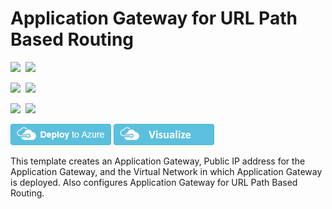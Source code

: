 # Application Gateway for URL Path Based Routing

<IMG SRC="https://azurequickstartsservice.blob.core.windows.net/badges/201-application-gateway-url-path-based-routing/PublicLastTestDate.svg" />&nbsp;
<IMG SRC="https://azurequickstartsservice.blob.core.windows.net/badges/201-application-gateway-url-path-based-routing/PublicDeployment.svg" />&nbsp;

<IMG SRC="https://azurequickstartsservice.blob.core.windows.net/badges/201-application-gateway-url-path-based-routing/FairfaxLastTestDate.svg" />&nbsp;
<IMG SRC="https://azurequickstartsservice.blob.core.windows.net/badges/201-application-gateway-url-path-based-routing/FairfaxDeployment.svg" />&nbsp;

<IMG SRC="https://azurequickstartsservice.blob.core.windows.net/badges/201-application-gateway-url-path-based-routing/BestPracticeResult.svg" />&nbsp;
<IMG SRC="https://azurequickstartsservice.blob.core.windows.net/badges/201-application-gateway-url-path-based-routing/CredScanResult.svg" />&nbsp;

[![Deploy to Azure](https://raw.githubusercontent.com/Azure/azure-quickstart-templates/master/1-CONTRIBUTION-GUIDE/images/deploytoazure.png)](https://portal.azure.com/#create/Microsoft.Template/uri/https%3A%2F%2Fraw.githubusercontent.com%2FAzure%2Fazure-quickstart-templates%2Fmaster%2F201-application-gateway-url-path-based-routing%2Fazuredeploy.json)
<a href="http://armviz.io/#/?load=https%3A%2F%2Fraw.githubusercontent.com%2FAzure%2Fazure-quickstart-templates%2Fmaster%2F201-application-gateway-url-path-based-routing%2Fazuredeploy.json" target="_blank">
    <img src="https://raw.githubusercontent.com/Azure/azure-quickstart-templates/master/1-CONTRIBUTION-GUIDE/images/visualizebutton.png"/>
</a>

This template creates an Application Gateway, Public IP address for the Application Gateway, and the Virtual Network in which Application Gateway is deployed. Also configures Application Gateway for URL Path Based Routing.

